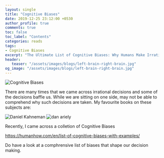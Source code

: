 ```yaml
---
layout: single
title: "Cognitive Biases"
date: 2019-12-25 23:12:00 +0530
author_profile: true
comments: true
toc: false
toc_label: "Contents"
categories: reads
tags:
- Cognitive Biases
excerpt: "The Ultimate List of Cognitive Biases: Why Humans Make Irrational Decisions"
header:
   teaser: "/assets/images/blogs/left-brain-right-brain.jpg"
og_image: "/assets/images/blogs/left-brain-right-brain.jpg"
---
```


![Cognitive Biases]({{site.url}}/assets/images/blogs/left-brain-right-brain.jpg)

There are many times that we came across irrational decisions and some of the decisions baffle us. While we are sitting on one side, may not be able to comprehend why such decisions are taken. My favourite books on these subjects are: 

![Daniel Kahneman]({{site.url}}/assets/images/blogs/dk.jpg) ![dan ariely]({{site.url}}/assets/images/blogs/da.jpg)

Recently, I came across a colletion of Cognitive Biases

https://humanhow.com/en/list-of-cognitive-biases-with-examples/

Do have a look at a comphrensive list of biases that shape our decision making.
